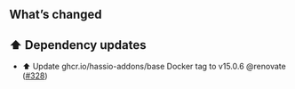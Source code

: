 ## What’s changed

## ⬆️ Dependency updates

- ⬆️ Update ghcr.io/hassio-addons/base Docker tag to v15.0.6 @renovate ([#328](https://github.com/hassio-addons/addon-appdaemon/pull/328))
